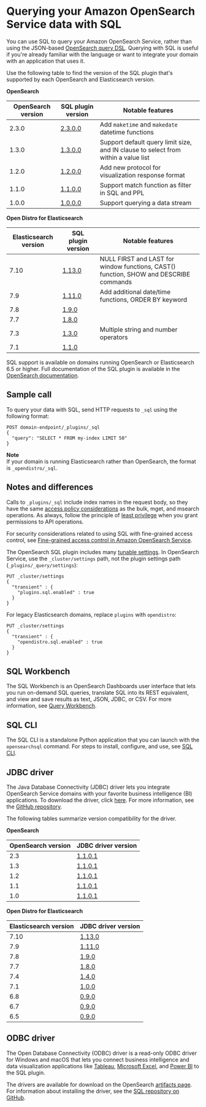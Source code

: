 # Querying your Amazon OpenSearch Service data with SQL<a name="sql-support"></a>

You can use SQL to query your Amazon OpenSearch Service, rather than using the JSON\-based [OpenSearch query DSL](https://opensearch.org/docs/opensearch/query-dsl/full-text/)\. Querying with SQL is useful if you're already familiar with the language or want to integrate your domain with an application that uses it\.

Use the following table to find the version of the SQL plugin that's supported by each OpenSearch and Elasticsearch version\.


**OpenSearch**  

| OpenSearch version | SQL plugin version | Notable features | 
| --- | --- | --- | 
| 2\.3\.0 | [2\.3\.0\.0](https://github.com/opensearch-project/sql/releases/tag/2.3.0.0) |  Add `maketime` and `makedate` datetime functions  | 
| 1\.3\.0 | [1\.3\.0\.0](https://github.com/opensearch-project/sql/releases/tag/1.3.0.0) |  Support default query limit size, and IN clause to select from within a value list  | 
| 1\.2\.0 | [1\.2\.0\.0](https://github.com/opensearch-project/sql/releases/tag/1.2.0.0) |  Add new protocol for visualization response format  | 
|  1\.1\.0  | [1\.1\.0\.0](https://github.com/opensearch-project/sql/releases/tag/1.1.0.0) |  Support match function as filter in SQL and PPL  | 
| 1\.0\.0 | [1\.0\.0\.0](https://github.com/opensearch-project/sql/releases/tag/1.0.0.0) | Support querying a data stream | 


**Open Distro for Elasticsearch**  

| Elasticsearch version | SQL plugin version | Notable features | 
| --- | --- | --- | 
| 7\.10 | [1\.13\.0](https://github.com/opendistro-for-elasticsearch/sql/releases/tag/v1.13.0.0) | NULL FIRST and LAST for window functions, CAST\(\) function, SHOW and DESCRIBE commands | 
| 7\.9 | [1\.11\.0](https://github.com/opendistro-for-elasticsearch/sql/releases/tag/v1.11.0.0) | Add additional date/time functions, ORDER BY keyword | 
| 7\.8 | [1\.9\.0](https://github.com/opendistro-for-elasticsearch/sql/releases/tag/v1.9.0.0) |  | 
| 7\.7 | [1\.8\.0](https://github.com/opendistro-for-elasticsearch/sql/releases/tag/v1.8.0.0) |  | 
|  7\.3  | [1\.3\.0](https://github.com/opendistro-for-elasticsearch/sql/releases/tag/v1.3.0.0) | Multiple string and number operators | 
| 7\.1 | [1\.1\.0](https://github.com/opendistro-for-elasticsearch/sql/releases/tag/v1.1.0.0) |  | 

SQL support is available on domains running OpenSearch or Elasticsearch 6\.5 or higher\. Full documentation of the SQL plugin is available in the [OpenSearch documentation](https://opensearch.org/docs/search-plugins/sql/index/)\.

## Sample call<a name="sql-sample"></a>

To query your data with SQL, send HTTP requests to `_sql` using the following format:

```
POST domain-endpoint/_plugins/_sql
{
  "query": "SELECT * FROM my-index LIMIT 50"
}
```

**Note**  
If your domain is running Elasticsearch rather than OpenSearch, the format is `_opendistro/_sql`\.

## Notes and differences<a name="sql-diff"></a>

Calls to `_plugins/_sql` include index names in the request body, so they have the same [access policy considerations](ac.md#ac-advanced) as the bulk, mget, and msearch operations\. As always, follow the principle of [least privilege](https://docs.aws.amazon.com/IAM/latest/UserGuide/best-practices.html#grant-least-privilege) when you grant permissions to API operations\.

For security considerations related to using SQL with fine\-grained access control, see [Fine\-grained access control in Amazon OpenSearch Service](fgac.md)\.

The OpenSearch SQL plugin includes many [tunable settings](https://opensearch.org/docs/search-plugins/sql/settings/)\. In OpenSearch Service, use the `_cluster/settings` path, not the plugin settings path \(`_plugins/_query/settings`\):

```
PUT _cluster/settings
{
  "transient" : {
    "plugins.sql.enabled" : true
  }
}
```

For legacy Elasticsearch domains, replace `plugins` with `opendistro`:

```
PUT _cluster/settings
{
  "transient" : {
    "opendistro.sql.enabled" : true
  }
}
```

## SQL Workbench<a name="workbench"></a>

The SQL Workbench is an OpenSearch Dashboards user interface that lets you run on\-demand SQL queries, translate SQL into its REST equivalent, and view and save results as text, JSON, JDBC, or CSV\. For more information, see [Query Workbench](https://opensearch.org/docs/search-plugins/sql/workbench/)\.

## SQL CLI<a name="cli"></a>

The SQL CLI is a standalone Python application that you can launch with the `opensearchsql` command\. For steps to install, configure, and use, see [SQL CLI](https://opensearch.org/docs/search-plugins/sql/cli/)\.

## JDBC driver<a name="jdbc-driver"></a>

The Java Database Connectivity \(JDBC\) driver lets you integrate OpenSearch Service domains with your favorite business intelligence \(BI\) applications\. To download the driver, click [here](https://artifacts.opensearch.org/opensearch-clients/jdbc/opensearch-sql-jdbc-1.1.0.1.jar)\. For more information, see the [GitHub repository](https://github.com/opensearch-project/sql/tree/main/sql-jdbc)\.

The following tables summarize version compatibility for the driver\.


**OpenSearch**  

| OpenSearch version | JDBC driver version | 
| --- | --- | 
| 2\.3 | [1\.1\.0\.1](https://artifacts.opensearch.org/opensearch-clients/jdbc/opensearch-sql-jdbc-1.1.0.1.jar) | 
| 1\.3 | [1\.1\.0\.1](https://artifacts.opensearch.org/opensearch-clients/jdbc/opensearch-sql-jdbc-1.1.0.1.jar) | 
| 1\.2 | [1\.1\.0\.1](https://artifacts.opensearch.org/opensearch-clients/jdbc/opensearch-sql-jdbc-1.1.0.1.jar) | 
| 1\.1 | [1\.1\.0\.1](https://artifacts.opensearch.org/opensearch-clients/jdbc/opensearch-sql-jdbc-1.1.0.1.jar) | 
| 1\.0 | [1\.1\.0\.1](https://artifacts.opensearch.org/opensearch-clients/jdbc/opensearch-sql-jdbc-1.1.0.1.jar) | 


**Open Distro for Elasticsearch**  

| Elasticsearch version | JDBC driver version | 
| --- | --- | 
| 7\.10 | [1\.13\.0](https://d3g5vo6xdbdb9a.cloudfront.net/downloads/elasticsearch-clients/opendistro-sql-jdbc/opendistro-sql-jdbc-1.13.0.0.jar) | 
| 7\.9 | [1\.11\.0](https://d3g5vo6xdbdb9a.cloudfront.net/downloads/elasticsearch-clients/opendistro-sql-jdbc/opendistro-sql-jdbc-1.11.0.0.jar) | 
| 7\.8 | [1\.9\.0](https://d3g5vo6xdbdb9a.cloudfront.net/downloads/elasticsearch-clients/opendistro-sql-jdbc/opendistro-sql-jdbc-1.9.0.0.jar) | 
| 7\.7 | [1\.8\.0](https://d3g5vo6xdbdb9a.cloudfront.net/downloads/elasticsearch-clients/opendistro-sql-jdbc/opendistro-sql-jdbc-1.8.0.0.jar) | 
| 7\.4 | [1\.4\.0](https://d3g5vo6xdbdb9a.cloudfront.net/downloads/elasticsearch-clients/opendistro-sql-jdbc/opendistro-sql-jdbc-1.4.0.0.jar) | 
| 7\.1 | [1\.0\.0](https://d3g5vo6xdbdb9a.cloudfront.net/downloads/elasticsearch-clients/opendistro-sql-jdbc/opendistro-sql-jdbc-1.0.0.0.jar) | 
| 6\.8 | [0\.9\.0](https://d3g5vo6xdbdb9a.cloudfront.net/downloads/elasticsearch-clients/opendistro-sql-jdbc/opendistro-sql-jdbc-0.9.0.0.jar) | 
| 6\.7 | [0\.9\.0](https://d3g5vo6xdbdb9a.cloudfront.net/downloads/elasticsearch-clients/opendistro-sql-jdbc/opendistro-sql-jdbc-0.9.0.0.jar) | 
| 6\.5 | [0\.9\.0](https://d3g5vo6xdbdb9a.cloudfront.net/downloads/elasticsearch-clients/opendistro-sql-jdbc/opendistro-sql-jdbc-0.9.0.0.jar) | 

## ODBC driver<a name="odbc"></a>

The Open Database Connectivity \(ODBC\) driver is a read\-only ODBC driver for Windows and macOS that lets you connect business intelligence and data visualization applications like [Tableau](https://github.com/opensearch-project/sql/blob/main/sql-odbc/docs/user/tableau_support.md), [Microsoft Excel](https://github.com/opensearch-project/sql/blob/main/sql-odbc/docs/user/microsoft_excel_support.md), and [Power BI](https://github.com/opensearch-project/sql/blob/main/sql-odbc/docs/user/power_bi_support.md) to the SQL plugin\.

The drivers are available for download on the OpenSearch [artifacts page](https://github.com/opensearch-project/sql/blob/main/sql-odbc/docs/user/tableau_support.md)\. For information about installing the driver, see the [SQL repository on GitHub](https://github.com/opensearch-project/sql/tree/main/sql-odbc)\.